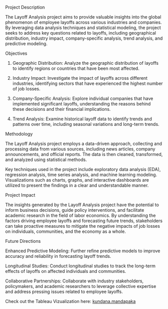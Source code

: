 Project Description

The Layoff Analysis project aims to provide valuable insights into the global phenomenon of employee layoffs across various industries and companies. By leveraging data analysis techniques and statistical modeling, the project seeks to address key questions related to layoffs, including geographical distribution, industry impact, company-specific analysis, trend analysis, and predictive modeling.

Objectives

1. Geographic Distribution: Analyze the geographic distribution of layoffs to identify regions or countries that have been most affected.

2. Industry Impact: Investigate the impact of layoffs across different industries, identifying sectors that have experienced the highest number of job losses.

3. Company-Specific Analysis: Explore individual companies that have implemented significant layoffs, understanding the reasons behind these decisions and their financial implications.

4. Trend Analysis: Examine historical layoff data to identify trends and patterns over time, including seasonal variations and long-term trends.

Methodology

The Layoff Analysis project employs a data-driven approach, collecting and processing data from various sources, including news articles, company announcements, and official reports. The data is then cleaned, transformed, and analyzed using statistical methods.

Key techniques used in the project include exploratory data analysis (EDA), regression analysis, time series analysis, and machine learning modeling. Visualizations such as charts, graphs, and interactive dashboards are utilized to present the findings in a clear and understandable manner.

Project Impact

The insights generated by the Layoff Analysis project have the potential to inform business decisions, guide policy interventions, and facilitate academic research in the field of labor economics. By understanding the factors driving employee layoffs and forecasting future trends, stakeholders can take proactive measures to mitigate the negative impacts of job losses on individuals, communities, and the economy as a whole.

Future Directions

Enhanced Predictive Modeling: Further refine predictive models to improve accuracy and reliability in forecasting layoff trends.

Longitudinal Studies: Conduct longitudinal studies to track the long-term effects of layoffs on affected individuals and communities.

Collaborative Partnerships: Collaborate with industry stakeholders, policymakers, and academic researchers to leverage collective expertise and address pressing issues related to employee layoffs.

Check out the Tableau Vizualization here: [kundana.mandapaka](https://public.tableau.com/views/LayoffAnalysisAroundTheWorldPostCovid/Dashboard1?:language=en-US&:sid=&:display_count=n&:origin=viz_share_link)